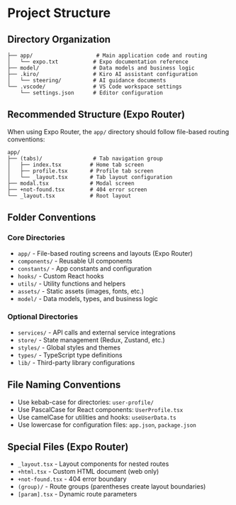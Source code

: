 # Project Structure

## Directory Organization

```
├── app/                    # Main application code and routing
│   └── expo.txt           # Expo documentation reference
├── model/                 # Data models and business logic
├── .kiro/                 # Kiro AI assistant configuration
│   └── steering/          # AI guidance documents
└── .vscode/               # VS Code workspace settings
    └── settings.json      # Editor configuration
```

## Recommended Structure (Expo Router)

When using Expo Router, the `app/` directory should follow file-based routing conventions:

```
app/
├── (tabs)/                # Tab navigation group
│   ├── index.tsx         # Home tab screen
│   ├── profile.tsx       # Profile tab screen
│   └── _layout.tsx       # Tab layout configuration
├── modal.tsx             # Modal screen
├── +not-found.tsx        # 404 error screen
└── _layout.tsx           # Root layout
```

## Folder Conventions

### Core Directories
- `app/` - File-based routing screens and layouts (Expo Router)
- `components/` - Reusable UI components
- `constants/` - App constants and configuration
- `hooks/` - Custom React hooks
- `utils/` - Utility functions and helpers
- `assets/` - Static assets (images, fonts, etc.)
- `model/` - Data models, types, and business logic

### Optional Directories
- `services/` - API calls and external service integrations
- `store/` - State management (Redux, Zustand, etc.)
- `styles/` - Global styles and themes
- `types/` - TypeScript type definitions
- `lib/` - Third-party library configurations

## File Naming Conventions
- Use kebab-case for directories: `user-profile/`
- Use PascalCase for React components: `UserProfile.tsx`
- Use camelCase for utilities and hooks: `useUserData.ts`
- Use lowercase for configuration files: `app.json`, `package.json`

## Special Files (Expo Router)
- `_layout.tsx` - Layout components for nested routes
- `+html.tsx` - Custom HTML document (web only)
- `+not-found.tsx` - 404 error boundary
- `(group)/` - Route groups (parentheses create layout boundaries)
- `[param].tsx` - Dynamic route parameters